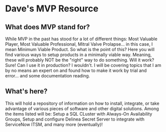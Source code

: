 # Dave's MVP Resource

## What does MVP stand for?
While MVP in the past has stood for a lot of different things: Most Valuable Player, Most Valuable Professional, Mitral Valve Prolapse... in this case, I mean Minimum Viable Product. So what is the point of this? Here you will find various ways to setup products in a minimally viable way. Meaning, these will probably NOT be the "right" way to do something. Will it work? Sure! Can I use it in production? I wouldn't. I will be covering topics that I am by no means an expert on and found how to make it work by trial and error... and some documentation reading.

## What's here?
This will hold a repository of information on how to install, integrate, or take advantage of various pieces of software and other digital solutions. Among the items listed will be: Setup a SQL CLuster with Always-On Availability Groups, Setup and configure Delinea Secret Server to integrate with ServiceNow ITSM, and many more (eventually)!
